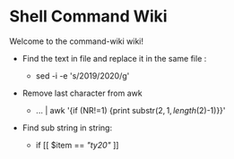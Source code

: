 # Shell Command Wiki

Welcome to the command-wiki wiki!

* Find the text in file and replace it in the same file : 
  - sed -i -e 's/2019/2020/g' <filename>

* Remove last character from awk
  - ... | awk '{if (NR!=1) {print substr($2, 1, length($2)-1)}}'


* Find sub string in string:
  -  if [[ $item == *"ty20"* ]]

